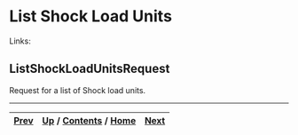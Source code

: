 # List Shock Load Units

Links:

## ListShockLoadUnitsRequest

Request for a list of Shock load units.

* * *

[Prev](ch01s06s23s03.md) | [Up](ch01s06.md) / [Contents](index.md) / [Home](../../index.htm)|  [Next](ch01s06s24s02.md)  
---|---|---

